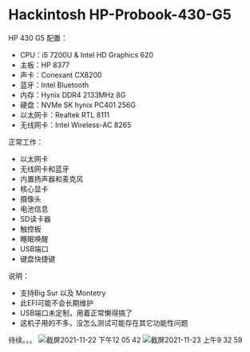 # Hackintosh HP-Probook-430-G5 
HP 430 G5 配置：  
* CPU：i5 7200U & Intel HD Graphics 620  
* 主板：HP 8377
* 声卡：Conexant CX8200  
* 蓝牙：Intel Bluetooth  
* 内存：Hynix DDR4 2133MHz 8G  
* 硬盘：NVMe SK hynix PC401 256G 
* 以太网卡：Realtek RTL 8111 
* 无线网卡：Intel Wireless-AC 8265 

正常工作：
* 以太网卡  
* 无线网卡和蓝牙 
* 内置扬声器和麦克风 
* 核心显卡 
* 摄像头 
* 电池信息  
* SD读卡器 
* 触控板 
* 睡眠唤醒  
* USB端口	
* 键盘快捷键 

说明： 
* 支持Big Sur 以及 Montetry 
* 此EFI可能不会长期维护  
* USB端口未定制，用着正常懒得搞了 
* 这机子用的不多，没怎么测试可能存在其它功能性问题  

待续。。。
![截屏2021-11-22 下午12 05 42](https://user-images.githubusercontent.com/35004454/142800854-63d6c3e6-5dcd-40fa-a89f-ee4c89796c02.png)
![截屏2021-11-23 上午9 32 59](https://user-images.githubusercontent.com/35004454/142959380-6c270210-3394-41b6-ba87-2c51a1588ec6.png)

